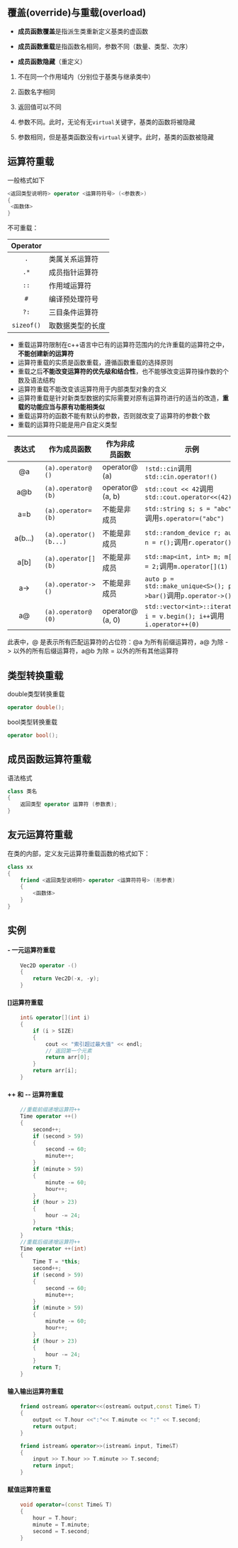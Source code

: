 ## 覆盖(override)与重载(overload)

- **成员函数覆盖**是指派生类重新定义基类的虚函数

- **成员函数重载**是指函数名相同，参数不同（数量、类型、次序）

- **成员函数隐藏**（重定义）

1. 不在同一个作用域内（分别位于基类与继承类中）

2. 函数名字相同

3. 返回值可以不同

4. 参数不同。此时，无论有无```virtual```关键字，基类的函数将被隐藏

5. 参数相同，但是基类函数没有```virtual```关键字。此时，基类的函数被隐藏

## 运算符重载

   一般格式如下

   ```cpp
   <返回类型说明符> operator <运算符符号> (<参数表>)
   {
    <函数体>
   }
   ```

   不可重载：

   | Operator       |          |
   |:--------------:| -------- |
   | ```.```        | 类属关系运算符  |
   | ```.*```       | 成员指针运算符  |
   | ```::```       | 作用域运算符   |
   | ```#```        | 编译预处理符号  |
   | ```?:```       | 三目条件运算符  |
   | ```sizeof()``` | 取数据类型的长度 |

- 重载运算符限制在c++语言中已有的运算符范围内的允许重载的运算符之中，**不能创建新的运算符**
- 运算符重载的实质是函数重载，遵循函数重载的选择原则
- 重载之后**不能改变运算符的优先级和结合性**，也不能够改变运算符操作数的个数及语法结构
- 运算符重载不能改变该运算符用于内部类型对象的含义
- 运算符重载是针对新类型数据的实际需要对原有运算符进行的适当的改造，**重载的功能应当与原有功能相类似**
- 重载运算符的函数不能有默认的参数，否则就改变了运算符的参数个数
- 重载的运算符只能是用户自定义类型

| <div style="width:60px">表达式</div> | 作为成员函数                     | 作为非成员函数          | 示例                                                                               |
|:---------------------------------:| -------------------------- | ---------------- | -------------------------------------------------------------------------------- |
| @a                                | ```(a).operator@ ()```     | operator@ (a)    | ```!std::cin```调用```std::cin.operator!()```                                |
| a@b                               | ```(a).operator@ (b)```    | operator@ (a, b) | ```std::cout << 42```调用```std::cout.operator<<(42)```                      |
| a=b                               | ```(a).operator= (b)```    | 不能是非成员           | ```std::string s; s = "abc";```调用```s.operator=("abc")```                  |
| a(b...)                           | ```(a).operator()(b...)``` | 不能是非成员           | ```std::random_device r; auto n = r();```调用```r.operator()()```            |
| a[b]                              | ```(a).operator[](b)```    | 不能是非成员           | ```std::map<int, int> m; m[1] = 2;```调用```m.operator[](1)```               |
| a->                               | ```(a).operator->()```     | 不能是非成员           | ```auto p = std::make_unique<S>(); p->bar()```调用```p.operator->()```       |
| a@                                | ```(a).operator@ (0)```    | operator@ (a, 0) | ```std::vector<int>::iterator i = v.begin(); i++```调用```i.operator++(0)``` |

此表中，@ 是表示所有匹配运算符的占位符：@a 为所有前缀运算符，a@ 为除 -> 以外的所有后缀运算符，a@b 为除 = 以外的所有其他运算符

## 类型转换重载

double类型转换重载

```cpp
operator double();
```

bool类型转换重载

```cpp
operator bool();
```

## 成员函数运算符重载

语法格式

```cpp
class 类名
{
    返回类型 operator 运算符 (参数表);
}
```

## 友元运算符重载

在类的内部，定义友元运算符重载函数的格式如下：

```cpp
class xx
{
    friend <返回类型说明符> operator <运算符符号> (形参表)
    {
        <函数体>
    }
}
```

## 实例

#### - 一元运算符重载

```cpp
    Vec2D operator -()
    {
        return Vec2D(-x, -y);
    }
```

#### []运算符重载

```cpp
    int& operator[](int i)
    {
        if (i > SIZE)
        {
            cout << "索引超过最大值" << endl;
            // 返回第一个元素
            return arr[0];
        }
        return arr[i];
    }
```

#### ++ 和 -- 运算符重载

```cpp
    //重载前缀递增运算符++
    Time operator ++()
    {
        second++;
        if (second > 59)
        {
            second -= 60;
            minute++;
        }
        if (minute > 59)
        {
            minute -= 60;
            hour++;
        }
        if (hour > 23)
        {
            hour -= 24;
        }
        return *this;
    }
    //重载后缀递增运算符++
    Time operator ++(int)
    {
        Time T = *this;
        second++;
        if (second > 59)
        {
            second -= 60;
            minute++;
        }
        if (minute > 59)
        {
            minute -= 60;
            hour++;
        }
        if (hour > 23)
        {
            hour -= 24;
        }
        return T;
    }
```

#### 输入输出运算符重载

```cpp
    friend ostream& operator<<(ostream& output,const Time& T)
    {
        output << T.hour <<":"<< T.minute << ":" << T.second;
        return output;
    }

    friend istream& operator>>(istream& input, Time&T)
    {
        input >> T.hour >> T.minute >> T.second;
        return input;
    }
```

#### 赋值运算符重载

```cpp
    void operator=(const Time& T)
    {
        hour = T.hour;
        minute = T.minute;
        second = T.second;
    }
```
